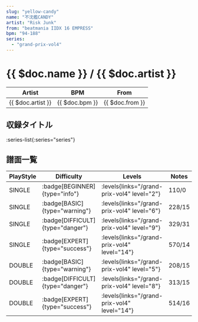 ```yaml
---
slug: "yellow-candy"
name: "不沈艦CANDY"
artist: "Risk Junk"
from: "beatmania IIDX 16 EMPRESS"
bpm: "94-188"
series:
  - "grand-prix-vol4"
---
```


# {{ $doc.name }} / {{ $doc.artist }}

|Artist|BPM|From|
|------|---|----|
|{{ $doc.artist }}|{{ $doc.bpm }}|{{ $doc.from }}|

## 収録タイトル

:series-list{:series="series"}

## 譜面一覧

|PlayStyle|Difficulty|Levels|Notes|Movie|
|---------|----------|------|-----|-----|
|SINGLE| :badge[BEGINNER]{type="info"}| :levels{links="/grand-prix-vol4" level="2"}|110/0||
|SINGLE| :badge[BASIC]{type="warning"}| :levels{links="/grand-prix-vol4" level="6"}|228/15||
|SINGLE| :badge[DIFFICULT]{type="danger"}| :levels{links="/grand-prix-vol4" level="9"}|329/31||
|SINGLE| :badge[EXPERT]{type="success"}| :levels{links="/grand-prix-vol4" level="14"}|570/14||
|DOUBLE| :badge[BASIC]{type="warning"}| :levels{links="/grand-prix-vol4" level="5"}|208/15||
|DOUBLE| :badge[DIFFICULT]{type="danger"}| :levels{links="/grand-prix-vol4" level="8"}|313/15||
|DOUBLE| :badge[EXPERT]{type="success"}| :levels{links="/grand-prix-vol4" level="14"}|514/16||
